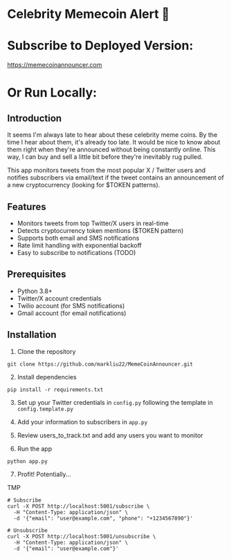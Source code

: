 # Celebrity Memecoin Alert 🚀

# Subscribe to Deployed Version: 
https://memecoinannouncer.com

# Or Run Locally:

## Introduction
It seems I'm always late to hear about these celebrity meme coins. By the time I hear about them, it's already too late.
It would be nice to know about them right when they're announced without being constantly online. This way, I can buy and sell a little bit before they're inevitably rug pulled.

This app monitors tweets from the most popular X / Twitter users and notifies subscribers via email/text if the tweet contains an announcement of a new cryptocurrency (looking for $TOKEN patterns).

## Features
- Monitors tweets from top Twitter/X users in real-time
- Detects cryptocurrency token mentions ($TOKEN pattern)
- Supports both email and SMS notifications
- Rate limit handling with exponential backoff
- Easy to subscribe to notifications (TODO)

## Prerequisites
- Python 3.8+
- Twitter/X account credentials
- Twilio account (for SMS notifications)
- Gmail account (for email notifications)

## Installation

1. Clone the repository
```
git clone https://github.com/markliu22/MemeCoinAnnouncer.git
```

2. Install dependencies
```
pip install -r requirements.txt
```

3. Set up your Twitter credentials in `config.py` following the template in `config.template.py`

4. Add your information to subscribers in `app.py`

5. Review users_to_track.txt and add any users you want to monitor

6. Run the app
```
python app.py
```

7. Profit! Potentially... 


TMP
```
# Subscribe
curl -X POST http://localhost:5001/subscribe \
  -H "Content-Type: application/json" \
  -d '{"email": "user@example.com", "phone": "+1234567890"}'

# Unsubscribe
curl -X POST http://localhost:5001/unsubscribe \
  -H "Content-Type: application/json" \
  -d '{"email": "user@example.com"}'